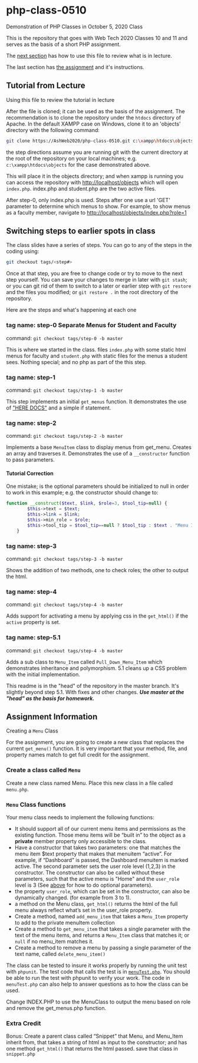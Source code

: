 # php-class-0510

Demonstration of PHP Classes in October 5, 2020 Class

This is the repository that goes with Web Tech 2020 Classes 10 and 11 and serves as the basis of a short PHP assignment.

The [next section](#tutorial-from-lecture) has how to use this file to review what is in lecture.

The last section has [the assignment](#assignment-information) and it's instructions.

## Tutorial from Lecture

Using this file to review the tutorial in lecture

After the file is cloned; it can be used as the basis of the assignment. The recommendation is to clone the repository under the `htdocs` directory of Apache. In the default XAMPP case on Windows, clone it to an 'objects' directory with the following command:

```bash
git clone https://AshWeb2020/php-class-0510.git c:\xampp\htdocs\objects
```

the step directions assume you are running git with the current directory at the root of the repository on your local machines; e.g. `c:\xampp\htdocs\objects` for the case demonstrated above.

This will place it in the objects directory; and when xampp is running you can access the repository with <http://localhost/objects> which will open `index.php`. index.php and student.php are the two active files.

After step-0, only index.php is used. Steps after one use a url 'GET' parameter to determine which menus to show. For example, to show menus as a faculty member, navigate to <http://localhost/objects/index.php?role=1>

## Switching steps to earlier spots in class

The class slides have a series of steps. You can go to any of the steps in the coding using:

```bash
git checkout tags/<step#>
```

Once at that step, you are free to change code or try to move to the next step yourself. You can save your changes to merge in later with `git stash`; or you can git rid of them to switch to a later or earlier step with `git restore` and the files you modified; or `git restore .` in the root directory of the repository.

Here are the steps and what's happening at each one

### tag name: step-0 Separate Menus for Student and Faculty

command: `git checkout tags/step-0 -b master`

This is where we started in the class. files `index.php` with some static html menus for faculty and `student.php` with static files for the menus a student sees. Nothing special; and no php as part of the this step.

### tag name: step-1

command: `git checkout tags/step-1 -b master`

This step implements an initial `get_menus` function. It demonstrates the use of ["HERE DOCS"](https://www.php.net/manual/en/language.types.string.php) and a simple if statement.

### tag name: step-2

command: `git checkout tags/step-2 -b master`

Implements a base `MenuItem` class to display menus from get_menu. Creates an array and traverses it. Demonstrates the use of a `__constructor` function to pass parameters.

#### Tutorial Correction

One mistake; is the optional parameters should be initialized to null in order to work in this example; e.g. the constructor should change to:

```php
function __construct($text, $link, $role=3, $tool_tip=null) {
        $this->text = $text;
        $this->link = $link;
        $this->min_role = $role;
        $this->tool_tip = $tool_tip==null ? $tool_tip : $text . "Menu Item";
    }
```

### tag name: step-3

command: `git checkout tags/step-3 -b master`

Shows the addition of two methods, one to check roles; the other to output the html.

### tag name: step-4

command: `git checkout tags/step-4 -b master`

Adds support for activating a menu by applying css in the `get_html()` if the `active` property is set.

### tag name: step-5.1

command: `git checkout tags/step-4 -b master`

Adds a sub class to `Menu_Item` called `Pull_Down_Menu_Item` which demonstrates inheritance and polymorphism. 5.1 cleans up a CSS problem with the initial implementation.

This readme is in the "head" of the repository in the master branch. It's slightly beyond step 5.1. With fixes and other changes. **_Use master at the "head" as the basis for homework._**

## Assignment Information

Creating a `Menu` Class

For the assignment, you are going to create a new class that replaces the current `get_menu()` function. It is very important that your method, file, and property names match to get full credit for the assignment.

### Create a class called `Menu`

Create a new class named Menu. Place this new class in a file called `menu.php`.

### `Menu` Class functions

Your menu class needs to implement the following functions:

- It should support all of our current menu items and permissions as the existing function. Those menu items will be “built in” to the object as a **private** member property only accessible to the class.
- Have a constructor that takes two parameters: one that matches the menu item \$text property that makes that menuitem “active”. For example, if “Dashboard” is passed, the Dashboard menuitem is marked active. The second parameter sets the user role level (1,2,3) in the constructor. The constructor can also be called without these parameters, such that the active menu is "Home" and the `user_role` level is 3 (See [above](#tutorial-correction) for how to do optional parameters).
- the property `user_role`, which can be set in the constructor, can also be dynamically changed. (for example from 3 to 1).
- a method on the Menu class, `get_html()` returns the html of the full menu always reflect what’s set in the user_role property.
- Create a method, named `add_menu_item` that takes a `Menu_Item` property to add to the private menuItem collection
- Create a method to `get_menu_item` that takes a single parameter with the text of the menu items, and returns a `Menu_Item` class that matches it; or `null` if no menu_item matches it.
- Create a method to remove a menu by passing a single parameter of the text name, called `delete_menu_item()`

The class can be tested to insure it works properly by running the unit test with `phpunit`. The test code that calls the test is in [`menuTest.php`](menuTest.php). You should be able to run the test with phpunit to verify your work. The code in `menuTest.php` can also help to answer questions as to how the class can be used.

Change INDEX.PHP to use the MenuClass to output the menu based on role and remove the get_menus.php function.

### Extra Credit

Bonus: Create a parent class called “Snippet” that Menu, and Menu_Item inherit from, that takes a string of html as input to the constructor; and has one method `get_html()` that returns the html passed. save that class in `snippet.php`
